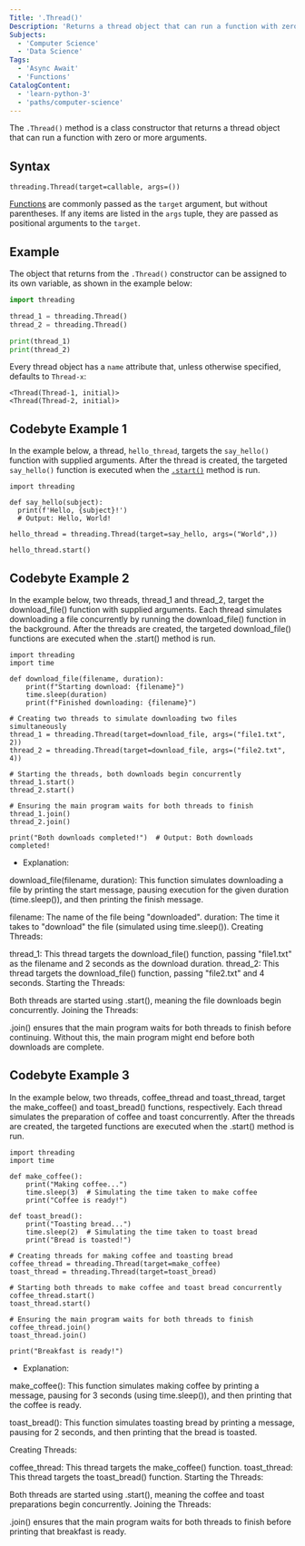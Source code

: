```yaml
---
Title: '.Thread()'
Description: 'Returns a thread object that can run a function with zero or more arguments.'
Subjects:
  - 'Computer Science'
  - 'Data Science'
Tags:
  - 'Async Await'
  - 'Functions'
CatalogContent:
  - 'learn-python-3'
  - 'paths/computer-science'
---
```


The `.Thread()` method is a class constructor that returns a thread object that can run a function with zero or more arguments.

## Syntax

```pseudo
threading.Thread(target=callable, args=())
```

[Functions](https://www.codecademy.com/resources/docs/python/functions) are commonly passed as the `target` argument, but without parentheses. If any items are listed in the `args` tuple, they are passed as positional arguments to the `target`.

## Example

The object that returns from the `.Thread()` constructor can be assigned to its own variable, as shown in the example below:

```py
import threading

thread_1 = threading.Thread()
thread_2 = threading.Thread()

print(thread_1)
print(thread_2)
```

Every thread object has a `name` attribute that, unless otherwise specified, defaults to `Thread-x`:

```shell
<Thread(Thread-1, initial)>
<Thread(Thread-2, initial)>
```

## Codebyte Example 1

In the example below, a thread, `hello_thread`, targets the `say_hello()` function with supplied arguments. After the thread is created, the targeted `say_hello()` function is executed when the [`.start()`](https://www.codecademy.com/resources/docs/python/threading/start) method is run.

```codebyte/python
import threading

def say_hello(subject):
  print(f'Hello, {subject}!')
  # Output: Hello, World!

hello_thread = threading.Thread(target=say_hello, args=("World",))

hello_thread.start()
```

## Codebyte Example 2

In the example below, two threads, thread_1 and thread_2, target the download_file() function with supplied arguments. Each thread simulates downloading a file concurrently by running the download_file() function in the background. After the threads are created, the targeted download_file() functions are executed when the .start() method is run.

```codebyte/python
import threading
import time

def download_file(filename, duration):
    print(f"Starting download: {filename}")
    time.sleep(duration)
    print(f"Finished downloading: {filename}")

# Creating two threads to simulate downloading two files simultaneously
thread_1 = threading.Thread(target=download_file, args=("file1.txt", 2))
thread_2 = threading.Thread(target=download_file, args=("file2.txt", 4))

# Starting the threads, both downloads begin concurrently
thread_1.start()
thread_2.start()

# Ensuring the main program waits for both threads to finish
thread_1.join()
thread_2.join()

print("Both downloads completed!")  # Output: Both downloads completed!
```

- Explanation:

download_file(filename, duration): This function simulates downloading a file by printing the start message, pausing execution for the given duration (time.sleep()), and then printing the finish message.

filename: The name of the file being "downloaded".
duration: The time it takes to "download" the file (simulated using time.sleep()).
Creating Threads:

thread_1: This thread targets the download_file() function, passing "file1.txt" as the filename and 2 seconds as the download duration.
thread_2: This thread targets the download_file() function, passing "file2.txt" and 4 seconds.
Starting the Threads:

Both threads are started using .start(), meaning the file downloads begin concurrently.
Joining the Threads:

.join() ensures that the main program waits for both threads to finish before continuing. Without this, the main program might end before both downloads are complete.


## Codebyte Example 3

In the example below, two threads, coffee_thread and toast_thread, target the make_coffee() and toast_bread() functions, respectively. Each thread simulates the preparation of coffee and toast concurrently. After the threads are created, the targeted functions are executed when the .start() method is run.

```codebyte/python
import threading
import time

def make_coffee():
    print("Making coffee...")
    time.sleep(3)  # Simulating the time taken to make coffee
    print("Coffee is ready!")

def toast_bread():
    print("Toasting bread...")
    time.sleep(2)  # Simulating the time taken to toast bread
    print("Bread is toasted!")

# Creating threads for making coffee and toasting bread
coffee_thread = threading.Thread(target=make_coffee)
toast_thread = threading.Thread(target=toast_bread)

# Starting both threads to make coffee and toast bread concurrently
coffee_thread.start()
toast_thread.start()

# Ensuring the main program waits for both threads to finish
coffee_thread.join()
toast_thread.join()

print("Breakfast is ready!")
```

- Explanation:

make_coffee(): This function simulates making coffee by printing a message, pausing for 3 seconds (using time.sleep()), and then printing that the coffee is ready.

toast_bread(): This function simulates toasting bread by printing a message, pausing for 2 seconds, and then printing that the bread is toasted.

Creating Threads:

coffee_thread: This thread targets the make_coffee() function.
toast_thread: This thread targets the toast_bread() function.
Starting the Threads:

Both threads are started using .start(), meaning the coffee and toast preparations begin concurrently.
Joining the Threads:

.join() ensures that the main program waits for both threads to finish before printing that breakfast is ready.